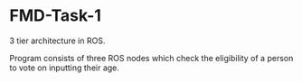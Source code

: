 # FMD-Task-1
3 tier architecture in ROS.

Program consists of three ROS nodes which check the eligibility of a person to vote on inputting their age.
